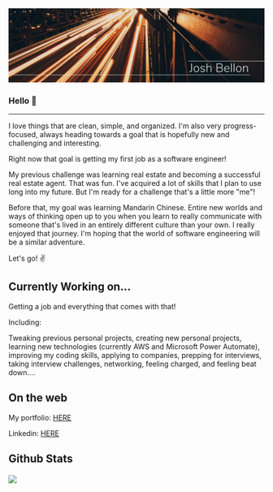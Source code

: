 <img src='./public/thincityblur.jpg'>

### Hello 👋
---


I love things that are clean, simple, and organized.  I'm also very progress-focused, always heading towards a goal that is hopefully new and challenging and interesting. 

Right now that goal is getting my first job as a software engineer!  

My previous challenge was learning real estate and becoming a successful real estate agent.  That was fun.  I've acquired a lot of skills that I plan to use long into my future. But I'm ready for a challenge that's a little more "me"!  

Before that, my goal was learning Mandarin Chinese.  Entire new worlds and ways of thinking open up to you when you learn to really communicate with someone that's lived in an entirely different culture than your own.  I really enjoyed that journey.  I'm hoping that the world of software engineering will be a similar adventure.

Let's go! ✌️

## Currently Working on...

Getting a job and everything that comes with that! 

Including: 

Tweaking previous personal projects, creating new personal projects, learning new technologies (currently AWS and Microsoft Power Automate), improving my coding skills, applying to companies, prepping for interviews, taking interview challenges, networking, feeling charged, and feeling beat down.... 

## On the web

My portfolio: [HERE](https://jathos.github.io/)

Linkedin: [HERE](https://www.linkedin.com/in/joshbellon/)


## Github Stats


<img align="center" src="https://github-readme-stats.vercel.app/api?username=jathos&theme=calm&show_icons=true&count_private=true">

<!--
**jathos/jathos** is a ✨ _special_ ✨ repository because its `README.md` (this file) appears on your GitHub profile.

Here are some ideas to get you started:

- 🔭 I’m currently working on ...
- 🌱 I’m currently learning ...
- 👯 I’m looking to collaborate on ...
- 🤔 I’m looking for help with ...
- 💬 Ask me about ...
- 📫 How to reach me: ...
- 😄 Pronouns: ...
- ⚡ Fun fact: ...
-->
